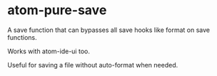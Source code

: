 # atom-pure-save
A save function that can bypasses all save hooks like format on save functions.

Works with atom-ide-ui too.

Useful for saving a file without auto-format when needed.
